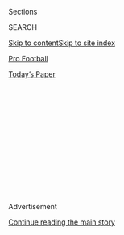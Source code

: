 <div id="app">

<div>

<div>

<div>

<div class="NYTAppHideMasthead css-1q2w90k e1suatyy0">

<div class="section css-ui9rw0 e1suatyy2">

<div class="css-eph4ug er09x8g0">

<div class="css-6n7j50">

</div>

<span class="css-1dv1kvn">Sections</span>

<div class="css-10488qs">

<span class="css-1dv1kvn">SEARCH</span>

</div>

[Skip to content](#site-content)[Skip to site index](#site-index)

</div>

<div id="masthead-section-label" class="css-1wr3we4 eaxe0e00">

[Pro
Football](https://www.nytimes3xbfgragh.onion/section/sports/football)

</div>

<div class="css-10698na e1huz5gh0">

</div>

</div>

<div id="masthead-bar-one" class="section hasLinks css-15hmgas e1csuq9d3">

<div class="css-uqyvli e1csuq9d0">

</div>

<div class="css-1uqjmks e1csuq9d1">

</div>

<div class="css-9e9ivx">

[](https://myaccount.nytimes3xbfgragh.onion/auth/login?response_type=cookie&client_id=vi)

</div>

<div class="css-1bvtpon e1csuq9d2">

[Today’s
Paper](https://www.nytimes3xbfgragh.onion/section/todayspaper)

</div>

</div>

</div>

</div>

<div data-aria-hidden="false">

<div id="site-content" data-role="main">

<div>

<div class="css-1aor85t" style="opacity:0.000000001;z-index:-1;visibility:hidden">

<div class="css-1hqnpie">

<div class="css-epjblv">

<span class="css-17xtcya">[Pro
Football](/section/sports/football)</span><span class="css-x15j1o">|</span><span class="css-fwqvlz">Dwayne
Johnson Part of XFL Ownership
Bid</span>

</div>

<div class="css-k008qs">

<div class="css-1iwv8en">

<span class="css-18z7m18"></span>

<div>

</div>

</div>

<span class="css-1n6z4y">https://nyti.ms/33qjeXV</span>

<div class="css-1705lsu">

<div class="css-4xjgmj">

<div class="css-4skfbu" data-role="toolbar" data-aria-label="Social Media Share buttons, Save button, and Comments Panel with current comment count" data-testid="share-tools">

  - 
  - 
  - 
  - 
    
    <div class="css-6n7j50">
    
    </div>

  - 

</div>

</div>

</div>

</div>

</div>

</div>

<div id="NYT_TOP_BANNER_REGION" class="css-13pd83m">

</div>

<div id="top-wrapper" class="css-1sy8kpn">

<div id="top-slug" class="css-l9onyx">

Advertisement

</div>

[Continue reading the main
story](#after-top)

<div class="ad top-wrapper" style="text-align:center;height:100%;display:block;min-height:250px">

<div id="top" class="place-ad" data-position="top" data-size-key="top">

</div>

</div>

<div id="after-top">

</div>

</div>

<div>

<div id="sponsor-wrapper" class="css-1hyfx7x">

<div id="sponsor-slug" class="css-19vbshk">

Supported by

</div>

[Continue reading the main
story](#after-sponsor)

<div id="sponsor" class="ad sponsor-wrapper" style="text-align:center;height:100%;display:block">

</div>

<div id="after-sponsor">

</div>

</div>

<div class="css-186x18t">

</div>

<div class="css-1vkm6nb ehdk2mb0">

# Dwayne Johnson Part of XFL Ownership Bid

</div>

The actor and former wrestler, who is known as the Rock, is part of a
group of investors that bought what remains of the XFL for $15 million,
pending bankruptcy court approval.

<div class="css-79elbk" data-testid="photoviewer-wrapper">

<div class="css-z3e15g" data-testid="photoviewer-wrapper-hidden">

</div>

<div class="css-1a48zt4 ehw59r15" data-testid="photoviewer-children">

![<span class="css-16f3y1r e13ogyst0" data-aria-hidden="true">Dwayne
Johnson bought the beleaguered football league, which the World
Wrestling Federation began in 2001. No plans for a restart were
announced.</span><span class="css-cnj6d5 e1z0qqy90" itemprop="copyrightHolder"><span class="css-1ly73wi e1tej78p0">Credit...</span><span><span>Mario
Anzuoni/Reuters</span></span></span>](https://static01.graylady3jvrrxbe.onion/images/2020/08/03/sports/03xfl/merlin_169734132_aa31ae3f-913b-404a-b74c-e71b24c71c83-articleLarge.jpg?quality=75&auto=webp&disable=upscale)

</div>

</div>

<div class="css-18e8msd">

<div class="css-vp77d3 epjyd6m0">

<div class="css-hus3qt ey68jwv0" data-aria-hidden="true">

[![Victor
Mather](https://static01.graylady3jvrrxbe.onion/images/2018/02/20/multimedia/author-victor-mather/author-victor-mather-thumbLarge.jpg
"Victor Mather")](https://www.nytimes3xbfgragh.onion/by/victor-mather)

</div>

<div class="css-1baulvz">

By [<span class="css-1baulvz last-byline" itemprop="name">Victor
Mather</span>](https://www.nytimes3xbfgragh.onion/by/victor-mather)

</div>

</div>

  - 
    
    <div class="css-ld3wwf e16638kd2">
    
    Aug. 3,
    2020
    
    </div>

  - 
    
    <div class="css-4xjgmj">
    
    <div class="css-d8bdto" data-role="toolbar" data-aria-label="Social Media Share buttons, Save button, and Comments Panel with current comment count" data-testid="share-tools">
    
      - 
      - 
      - 
      - 
        
        <div class="css-6n7j50">
        
        </div>
    
      - 
    
    </div>
    
    </div>

</div>

</div>

<div class="section meteredContent css-1r7ky0e" name="articleBody" itemprop="articleBody">

<div class="css-1fanzo5 StoryBodyCompanionColumn">

<div class="css-53u6y8">

In the early days of the coronavirus pandemic, the XFL football league
shut up shop, just five weeks into its ballyhooed restart. [Then it
filed for
bankruptcy](https://www.nytimes3xbfgragh.onion/2020/04/13/sports/football/xfl-bankruptcy-vince-mcmahon.html).
It seemed like an abrupt, but final, end for the revived league, which
first rose to notoriety for a single season 19 years ago.

But now the league has found some buyers for its assets. And one of them
is the Rock.

Dwayne Johnson, the actor and former wrestler known as the Rock; Dany
Garcia, his business partner and ex-wife; and the investment firm
RedBird Capital Partners bought what remained of the XFL for $15
million, pending bankruptcy court approval, it was announced on Monday.

Johnson said in a statement that he looked forward to “creating
something special for the players, fans and everyone involved for the
love of football.”

A news release did not specifically report when or if the XFL would be
revived. It said the new owners planned “to option live entertainment
intellectual property for further expansion across sports, live events
and original entertainment programming.”

</div>

</div>

<div class="css-1fanzo5 StoryBodyCompanionColumn">

<div class="css-53u6y8">

“This is a Hollywood ending to our sale process, and it is an exciting
new chapter for the league,” Jeffrey Pollack, the XFL’s president, said.

The league’s chief executive and commissioner, Oliver Luck, [filed a
wrongful termination
lawsuit](https://www.nytimes3xbfgragh.onion/2020/04/21/sports/football/xfl-oliver-luck-vince-mcmahon-sued.html)
against the league’s former owner, Vince McMahon, in April. Luck, the
father of the former Indianapolis Colts quarterback Andrew Luck, said he
was fired without cause days after the league declared bankruptcy.

The colorful original XFL, begun by the World Wrestling Federation,
lasted just one season, in 2001, but is remembered for its nicknames,
flamboyant announcers, innovative rules and sometimes prurient halftime
entertainment.

The new league kept the name, but [promised a back-to-basics
approach](https://www.nytimes3xbfgragh.onion/2020/02/05/sports/football/xfl-preview.html)
for the 2020 season with no gimmicks. It did continue to innovate with
the rules, offering teams a chance to go for 1, 2 or 3 points after a
touchdown.

The league drew an average of about three million viewers in its first
week, but the audience was halved by the time it shut down in March. The
championship was never awarded, although the Houston Roughnecks were the
only undefeated team.

</div>

</div>

<div class="css-1fanzo5 StoryBodyCompanionColumn">

<div class="css-53u6y8">

Although the coronavirus was the immediate cause of the league’s
shutdown, it had always faced an uphill climb to counter the resources
and audience of the N.F.L. The United Football League, the Fall
Experimental Football League and the Alliance of American Football all
closed down after short runs in recent years.

Pollack spoke of a “100-year brand” before the season in February, which
very quickly looked like a poor prediction. The chance of restarting
minor league football in the current world environment seems close to
zero.

In time, perhaps the Rock can reinvigorate the XFL, though how, where
and when remain to be seen.

</div>

</div>

<div>

</div>

</div>

<div>

</div>

<div>

</div>

<div>

</div>

<div>

<div id="bottom-wrapper" class="css-1ede5it">

<div id="bottom-slug" class="css-l9onyx">

Advertisement

</div>

[Continue reading the main
story](#after-bottom)

<div id="bottom" class="ad bottom-wrapper" style="text-align:center;height:100%;display:block;min-height:90px">

</div>

<div id="after-bottom">

</div>

</div>

</div>

</div>

</div>

## Site Index

<div>

</div>

## Site Information Navigation

  - [© <span>2020</span> <span>The New York Times
    Company</span>](https://help.nytimes3xbfgragh.onion/hc/en-us/articles/115014792127-Copyright-notice)

<!-- end list -->

  - [NYTCo](https://www.nytco.com/)
  - [Contact
    Us](https://help.nytimes3xbfgragh.onion/hc/en-us/articles/115015385887-Contact-Us)
  - [Work with us](https://www.nytco.com/careers/)
  - [Advertise](https://nytmediakit.com/)
  - [T Brand Studio](http://www.tbrandstudio.com/)
  - [Your Ad
    Choices](https://www.nytimes3xbfgragh.onion/privacy/cookie-policy#how-do-i-manage-trackers)
  - [Privacy](https://www.nytimes3xbfgragh.onion/privacy)
  - [Terms of
    Service](https://help.nytimes3xbfgragh.onion/hc/en-us/articles/115014893428-Terms-of-service)
  - [Terms of
    Sale](https://help.nytimes3xbfgragh.onion/hc/en-us/articles/115014893968-Terms-of-sale)
  - [Site
    Map](https://spiderbites.nytimes3xbfgragh.onion)
  - [Help](https://help.nytimes3xbfgragh.onion/hc/en-us)
  - [Subscriptions](https://www.nytimes3xbfgragh.onion/subscription?campaignId=37WXW)

</div>

</div>

</div>

</div>
